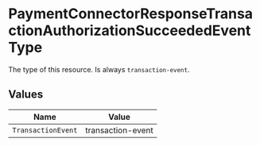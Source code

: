 # PaymentConnectorResponseTransactionAuthorizationSucceededEventType

The type of this resource. Is always `transaction-event`.


## Values

| Name               | Value              |
| ------------------ | ------------------ |
| `TransactionEvent` | transaction-event  |